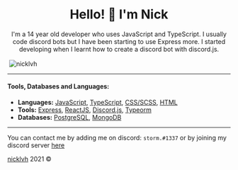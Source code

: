<h1 align="center">Hello! 👋 I'm Nick</h1>
<p align="center">I'm a 14 year old developer who uses JavaScript and TypeScript. I usually code discord bots but I have been starting to use Express more. I started developing when I learnt how to create a discord bot with discord.js.</p>

<p>&nbsp;<img align="center" src="https://github-readme-stats.vercel.app/api?username=nicklvh&show_icons=true&theme=tokyonight&locale=en" alt="nicklvh" /></p>

----

#### Tools, Databases and Languages: 
  - **Languages:** [JavaScript](https://www.javascript.com/), [TypeScript](https://typescriptlang.org), [CSS/SCSS](https://www.w3schools.com/Css/), [HTML](https://www.w3schools.com/html/)
  - **Tools:** [Express](http://expressjs.com/), [ReactJS](https://reactjs.org/), [Discord.js](https://discord.js.org/), [Typeorm](https://typeorm.io/)
  - **Databases:** [PostgreSQL](https://www.postgresql.org/), [MongoDB](https://mongodb.com/)
  
----

You can contact me by adding me on discord: `storm.#1337` or by joining my discord server [here](https://discord.gg/M7RyNDUDG7)

[nicklvh](https://github.com/nicklvh/) 2021 &copy; 
